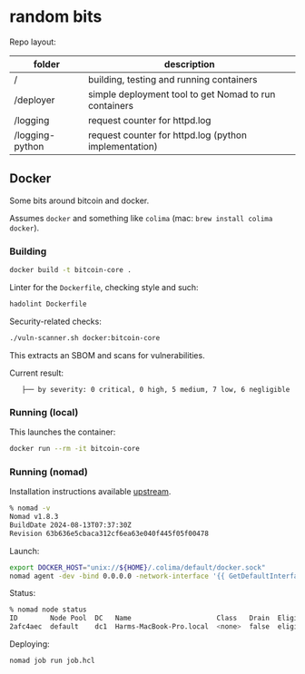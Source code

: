 # random bits

Repo layout:

| folder          | description                                           |
|-----------------|-------------------------------------------------------|
| /               | building, testing and running containers              |
| /deployer       | simple deployment tool to get Nomad to run containers |
| /logging        | request counter for httpd.log                         |
| /logging-python | request counter for httpd.log (python implementation) |

## Docker

Some bits around bitcoin and docker.

Assumes `docker` and something like `colima` (mac: `brew install colima docker`).

### Building

```bash
docker build -t bitcoin-core .
```

Linter for the `Dockerfile`, checking style and such:

```bash
hadolint Dockerfile
```

Security-related checks:

```bash
./vuln-scanner.sh docker:bitcoin-core
```

This extracts an SBOM and scans for vulnerabilities.

Current result:

```
   ├── by severity: 0 critical, 0 high, 5 medium, 7 low, 6 negligible
```

### Running (local)

This launches the container:

```bash
docker run --rm -it bitcoin-core
```

### Running (nomad)

Installation instructions available [upstream](https://developer.hashicorp.com/nomad/tutorials/get-started/gs-install).

```bash
% nomad -v
Nomad v1.8.3
BuildDate 2024-08-13T07:37:30Z
Revision 63b636e5cbaca312cf6ea63e040f445f05f00478
```

Launch:

```bash
export DOCKER_HOST="unix://${HOME}/.colima/default/docker.sock"
nomad agent -dev -bind 0.0.0.0 -network-interface '{{ GetDefaultInterfaces | attr "name" }}'
```

Status:

```bash
% nomad node status
ID        Node Pool  DC   Name                     Class   Drain  Eligibility  Status
2afc4aec  default    dc1  Harms-MacBook-Pro.local  <none>  false  eligible     ready
```

Deploying:

```bash
nomad job run job.hcl
```

